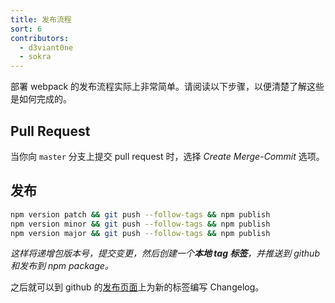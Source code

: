 ```yaml
---
title: 发布流程
sort: 6
contributors:
  - d3viant0ne
  - sokra
---
```


部署 webpack 的发布流程实际上非常简单。请阅读以下步骤，以便清楚了解这些是如何完成的。


## Pull Request

当你向 `master` 分支上提交 pull request 时，选择 _Create Merge-Commit_ 选项。


## 发布

```sh
npm version patch && git push --follow-tags && npm publish
npm version minor && git push --follow-tags && npm publish
npm version major && git push --follow-tags && npm publish
```

_这样将递增包版本号，提交变更，然后创建一个**本地 tag 标签**，并推送到 github 和发布到 npm package。_

之后就可以到 github 的[发布页面](https://github.com/webpack/webpack/releases)上为新的标签编写 Changelog。
